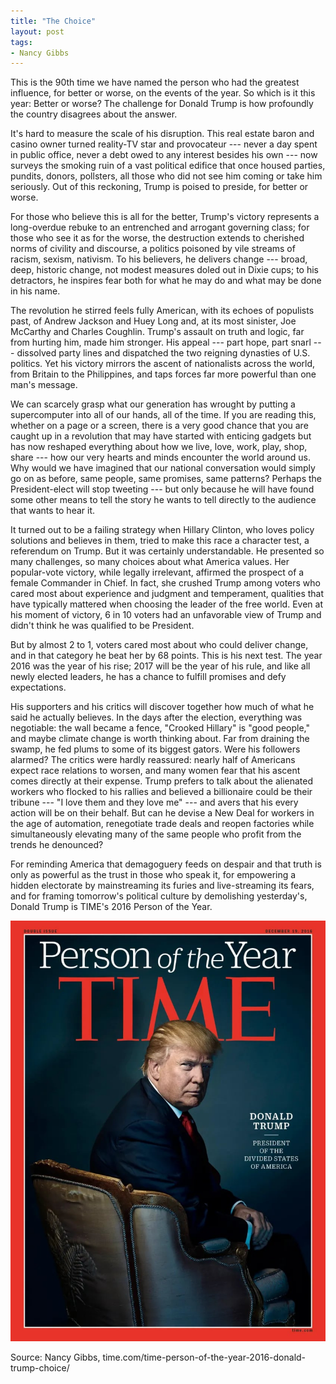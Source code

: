 ```yaml
---
title: "The Choice"
layout: post
tags:
- Nancy Gibbs
---
```


This is the 90th time we have named the person who had the greatest influence, for better or worse, on the events of the year. So which is it this year: Better or worse? The challenge for Donald Trump is how profoundly the country disagrees about the answer.

It's hard to measure the scale of his disruption. This real estate baron and casino owner turned reality-TV star and provocateur --- never a day spent in public office, never a debt owed to any interest besides his own --- now surveys the smoking ruin of a vast political edifice that once housed parties, pundits, donors, pollsters, all those who did not see him coming or take him seriously. Out of this reckoning, Trump is poised to preside, for better or worse.

For those who believe this is all for the better, Trump's victory represents a long-overdue rebuke to an entrenched and arrogant governing class; for those who see it as for the worse, the destruction extends to cherished norms of civility and discourse, a politics poisoned by vile streams of racism, sexism, nativism. To his believers, he delivers change --- broad, deep, historic change, not modest measures doled out in Dixie cups; to his detractors, he inspires fear both for what he may do and what may be done in his name.

The revolution he stirred feels fully American, with its echoes of populists past, of Andrew Jackson and Huey Long and, at its most sinister, Joe McCarthy and Charles Coughlin. Trump's assault on truth and logic, far from hurting him, made him stronger. His appeal --- part hope, part snarl --- dissolved party lines and dispatched the two reigning dynasties of U.S. politics. Yet his victory mirrors the ascent of nationalists across the world, from Britain to the Philippines, and taps forces far more powerful than one man's message.

We can scarcely grasp what our generation has wrought by putting a supercomputer into all of our hands, all of the time. If you are reading this, whether on a page or a screen, there is a very good chance that you are caught up in a revolution that may have started with enticing gadgets but has now reshaped everything about how we live, love, work, play, shop, share --- how our very hearts and minds encounter the world around us. Why would we have imagined that our national conversation would simply go on as before, same people, same promises, same patterns? Perhaps the President-elect will stop tweeting --- but only because he will have found some other means to tell the story he wants to tell directly to the audience that wants to hear it.

It turned out to be a failing strategy when Hillary Clinton, who loves policy solutions and believes in them, tried to make this race a character test, a referendum on Trump. But it was certainly understandable. He presented so many challenges, so many choices about what America values. Her popular-vote victory, while legally irrelevant, affirmed the prospect of a female Commander in Chief. In fact, she crushed Trump among voters who cared most about experience and judgment and temperament, qualities that have typically mattered when choosing the leader of the free world. Even at his moment of victory, 6 in 10 voters had an unfavorable view of Trump and didn't think he was qualified to be President.

But by almost 2 to 1, voters cared most about who could deliver change, and in that category he beat her by 68 points. This is his next test. The year 2016 was the year of his rise; 2017 will be the year of his rule, and like all newly elected leaders, he has a chance to fulfill promises and defy expectations.

His supporters and his critics will discover together how much of what he said he actually believes. In the days after the election, everything was negotiable: the wall became a fence, "Crooked Hillary" is "good people," and maybe climate change is worth thinking about. Far from draining the swamp, he fed plums to some of its biggest gators. Were his followers alarmed? The critics were hardly reassured: nearly half of Americans expect race relations to worsen, and many women fear that his ascent comes directly at their expense. Trump prefers to talk about the alienated workers who flocked to his rallies and believed a billionaire could be their tribune --- "I love them and they love me" --- and avers that his every action will be on their behalf. But can he devise a New Deal for workers in the age of automation, renegotiate trade deals and reopen factories while simultaneously elevating many of the same people who profit from the trends he denounced?

For reminding America that demagoguery feeds on despair and that truth is only as powerful as the trust in those who speak it, for empowering a hidden electorate by mainstreaming its furies and live-streaming its fears, and for framing tomorrow's political culture by demolishing yesterday's, Donald Trump is TIME's 2016 Person of the Year.

![The Choice](/assets/2016-12-16-person-of-the-year.jpg "The Choice")

Source: Nancy Gibbs, time.com/time-person-of-the-year-2016-donald-trump-choice/
